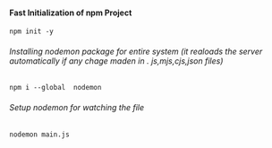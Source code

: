 #### Fast Initialization of npm Project

```
npm init -y
```

###### Installing nodemon package for entire system (it realoads the server automatically if any chage maden in *.* js,mjs,cjs,json files)
```
npm i --global  nodemon
```

###### Setup nodemon for watching the file
```
nodemon main.js
```
